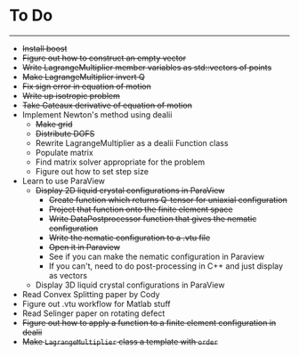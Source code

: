 # To Do
----------------
* ~~Install boost~~
* ~~Figure out how to construct an empty vector~~
* ~~Write LagrangeMultiplier member variables as std::vectors of points~~
* ~~Make LagrangeMultiplier invert Q~~
* ~~Fix sign error in equation of motion~~
* ~~Write up isotropic problem~~
* ~~Take Gateaux derivative of equation of motion~~
* Implement Newton's method using dealii
  - ~~Make grid~~
  - ~~Distribute DOFS~~
  - Rewrite LagrangeMultiplier as a dealii Function class
  - Populate matrix
  - Find matrix solver appropriate for the problem
  - Figure out how to set step size
* Learn to use ParaView
  - ~~Display 2D liquid crystal configurations in ParaView~~
    - ~~Create function which returns Q-tensor for uniaxial configuration~~
    - ~~Project that function onto the finite element space~~
    - ~~Write DataPostprocessor function that gives the nematic configuration~~
    - ~~Write the nematic configuration to a .vtu file~~
    - ~~Open it in Paraview~~
    - See if you can make the nematic configuration in Paraview
    - If you can't, need to do post-processing in C++ and just display as vectors
  - Display 3D liquid crystal configurations in ParaView
* Read Convex Splitting paper by Cody
* Figure out .vtu workflow for Matlab stuff
* Read Selinger paper on rotating defect
* ~~Figure out how to apply a function to a finite element configuration in dealii~~
* ~~Make `LagrangeMultiplier` class a template with `order`~~
